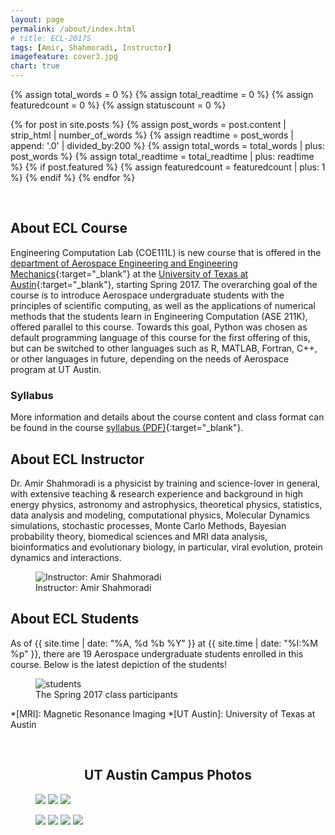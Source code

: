 ```yaml
---
layout: page
permalink: /about/index.html
# title: ECL-2017S
tags: [Amir, Shahmoradi, Instructor]
imagefeature: cover3.jpg
chart: true
---
```


{% assign total_words = 0 %}
{% assign total_readtime = 0 %}
{% assign featuredcount = 0 %}
{% assign statuscount = 0 %}

{% for post in site.posts %}
    {% assign post_words = post.content | strip_html | number_of_words %}
    {% assign readtime = post_words | append: '.0' | divided_by:200 %}
    {% assign total_words = total_words | plus: post_words %}
    {% assign total_readtime = total_readtime | plus: readtime %}
    {% if post.featured %}
    {% assign featuredcount = featuredcount | plus: 1 %}
    {% endif %}
{% endfor %}

<br>

## About ECL Course

Engineering Computation Lab (COE111L) is new course that is offered in the [department of Aerospace Engineering and Engineering Mechanics](http://www.ae.utexas.edu/){:target="_blank"} at the [University of Texas at Austin](http://www.utexas.edu/){:target="_blank"}, starting Spring 2017. The overarching goal of the course is to introduce Aerospace undergraduate students with the principles of scientific computing, as well as the applications of numerical methods that the students learn in Engineering Computation (ASE 211K), offered parallel to this course. Towards this goal, Python was chosen as default programming language of this course for the first offering of this, but can be switched to other languages such as R, MATLAB, Fortran, C++, or other languages in future, depending on the needs of Aerospace program at UT Austin.

### Syllabus
More information and details about the course content and class format can be found in the course [syllabus (PDF)](../Syllabus-COE111L.pdf){:target="_blank"}.

## About ECL Instructor

Dr. Amir Shahmoradi is a physicist by training and science-lover in general, with extensive teaching & research experience and background in high energy physics, astronomy and astrophysics, theoretical physics, statistics, data analysis and modeling, computational physics, Molecular Dynamics simulations, stochastic processes, Monte Carlo Methods, Bayesian probability theory, biomedical sciences and MRI data analysis, bioinformatics and evolutionary biology, in particular, viral evolution, protein dynamics and interactions.

<figure>
  <img src="{{ site.url }}/images/about/AmirShahmoradi300.png" alt="Instructor: Amir Shahmoradi">
  <figcaption>Instructor: Amir Shahmoradi</figcaption>
</figure>

## About ECL Students

As of {{ site.time | date: "%A, %d %b %Y" }} at {{ site.time | date: "%I:%M %p" }}, there are 19 Aerospace undergraduate students enrolled in this course. Below is the latest depiction of the students!

<figure>
	<img src="{{ site.url }}/images/about/minions.jpg" alt="students">
	<figcaption>The Spring 2017 class participants</figcaption>
</figure>

*[MRI]: Magnetic Resonance Imaging
*[UT Austin]: University of Texas at Austin

<br>

<div align="center"> <h2> UT Austin Campus Photos </h2> </div>

<figure class="third">
	<a href="{{ site.url }}/images/about/UTtowerSouthFaceEve.png"><img src="{{ site.url }}/images/about/UTtowerSouthFaceEve.png"></a>
	<a href="{{ site.url }}/images/about/UTtowerSouthFace.png"><img src="{{ site.url }}/images/about/UTtowerSouthFace.png"></a>
	<a href="{{ site.url }}/images/about/UTtowerNorthFace.png"><img src="{{ site.url }}/images/about/UTtowerNorthFace.png"></a>
</figure>
<figure class="half">
	<a href="{{ site.url }}/images/about/FacultyLoungeICES.png"><img src="{{ site.url }}/images/about/FacultyLoungeICES.png"></a>
	<a href="{{ site.url }}/images/about/chemistry.png"><img src="{{ site.url }}/images/about/chemistry.png"></a>
	<a href="{{ site.url }}/images/about/RLM.png"><img src="{{ site.url }}/images/about/RLM.png"></a>
	<a href="{{ site.url }}/images/about/UTtowerSouthFacePanoramic.png"><img src="{{ site.url }}/images/about/UTtowerSouthFacePanoramic.png"></a>
</figure>